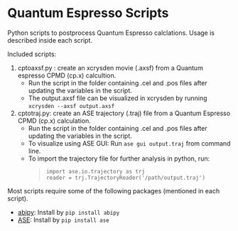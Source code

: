 # Quantum Espresso Scripts

Python scripts to postprocess Quantum Espresso calclations. Usage is described inside each script.

Included scripts:

1. cptoaxsf.py : create an xcrysden movie (.axsf) from a Quantum espresso CPMD (cp.x) calcultion.
    * Run the script in the folder containing .cel and .pos files after updating the variables in the script.
    * The output.axsf file can be visualized in xcrysden by running `xcrysden --axsf output.axsf`
2. cptotraj.py: create an ASE trajectory (.traj) file from a Quantum Espresso CPMD (cp.x) calculation.
    * Run the script in the folder containing .cel and .pos files after updating the variables in the script.
    * To visualize using ASE GUI: Run `ase gui output.traj` from command line.
    * To import the trajectory file for further analysis in python, run:
      >     import ase.io.trajectory as trj
      >     reader = trj.TrajectoryReader('/path/output.traj')

Most scripts require some of the following packages (mentioned in each script).

 - [abipy](https://abinit.github.io/abipy/installation.html): Install by `pip install abipy`
 - [ASE](https://wiki.fysik.dtu.dk/ase/install.html): Install by `pip install ase`
